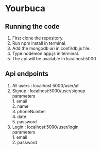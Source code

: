 # Yourbuca

## Running the code 
1. First clone the repository.
2. Run npm install in terminal.
3. Add the mongodb uri in confi/db.js file.
4. Type nodemon app.js in terminal.
5. The api will be available in localhost:5000
  
## Api endpoints
1. All users : localhost:5000/user/all
2. Signup    : localhost:5000/user/signup<br>
    parameters <br>
       1. email      
       2. name  
       3. phoneNumber <br>
       4. date    
       5. password
3. Login     : localhost:5000/user/login<br>
       parameters <br>
         1. email      
         2. password  
        
